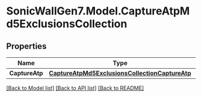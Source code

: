# SonicWallGen7.Model.CaptureAtpMd5ExclusionsCollection

## Properties

Name | Type | Description | Notes
------------ | ------------- | ------------- | -------------
**CaptureAtp** | [**CaptureAtpMd5ExclusionsCollectionCaptureAtp**](CaptureAtpMd5ExclusionsCollectionCaptureAtp.md) |  | [optional] 

[[Back to Model list]](../README.md#documentation-for-models) [[Back to API list]](../README.md#documentation-for-api-endpoints) [[Back to README]](../README.md)


